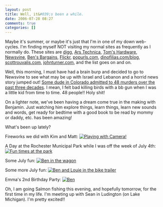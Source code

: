 ```yaml
---
layout: post
title: Well, it&#039;s been a while.
date: 2006-07-28 08:27
comments: true
categories: []
---
```

Maybe it's summer, or maybe it's just that I'm in one of my down web-cycles. I'm finding myself NOT visiting my normal sites as frequently as I normally do. These sites are <a href="http://digg.com">digg</a>, <a href="http://arstechnica.com">Ars Technica</a>, <a href="http://tomshardware.com">Tom's Hardware</a>, <a href="http://newsvine.com">Newsvine</a>, <a href="http://bensbargains.net">Ben's Bargains</a>, <a href="http://flickr.com">Flickr</a>, <a href="http://popurls.com">popurls.com</a>, <a href="http://dinofilias.com/blog">dinofilias.com/blog</a>, <a href="http://scottrouvalis.com">scottrouvalis.com</a>, <a href="http://johnturner.com">johnturner.com</a>, and the list goes on and on.

Well, this morning, I must have had a brain burp and decided to go to Newsvine to see what may be up with Israel and Lebanon and a horrid news story jumped out! <a href="http://www.newsvine.com/_news/2006/07/28/302689-colorado-man-says-he-commited-48-murders">Some dude in Colorado admitted to 48 murders over the past three decades</a>. I mean, I felt bad killing birds with a bb gun when I was a little kid from time to time. 48 people!! Holy shit!

On a lighter note, we've been having a dream come true in the making with Benjamin. Just watching him explore things, learn things, learn new sounds and words, get ready for bedtime with a good book to be read by mommy or daddy, etc. has been amazing!

What's been up lately?

Fireworks we did with Kim and Matt:
<a href="http://filias.smugmug.com/gallery/1659263"><img src="http://filias.smugmug.com/photos/81223978-S.jpg" alt="Playing with Camera!" /></a>

A Day at the Rochester Municipal Park while I was off the week of July 4th:
<a href="http://filias.smugmug.com/gallery/1659273"><img src="http://filias.smugmug.com/photos/81224370-S.jpg" alt="Fun times at the park" /></a>

Some July fun:
<a href="http://filias.smugmug.com/gallery/1659343"><img src="http://filias.smugmug.com/photos/81227162-S.jpg" alt="Ben in the wagon" /></a>

Some more July fun:
<a href="http://filias.smugmug.com/gallery/1659692"><img src="http://filias.smugmug.com/photos/81246737-S.jpg" alt="Ben and Louie in the bike trailer" /></a>

Emma's 2nd Birthday Party:
<a href="http://filias.smugmug.com/gallery/1659292"><img src="http://filias.smugmug.com/photos/81225293-S.jpg" alt="Ben" /></a>

Oh, I am going Salmon fishing this evening, and hopefully tomorrow, for the first time in my life. I'm meeting up with Sean in Ludington (on Lake Michigan). I'm pretty excited!!
